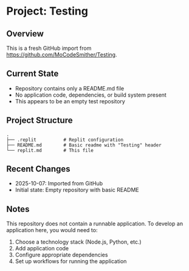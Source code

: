 # Project: Testing

## Overview
This is a fresh GitHub import from https://github.com/MoCodeSmither/Testing.

## Current State
- Repository contains only a README.md file
- No application code, dependencies, or build system present
- This appears to be an empty test repository

## Project Structure
```
.
├── .replit          # Replit configuration
├── README.md        # Basic readme with "Testing" header
└── replit.md        # This file
```

## Recent Changes
- 2025-10-07: Imported from GitHub
- Initial state: Empty repository with basic README

## Notes
This repository does not contain a runnable application. To develop an application here, you would need to:
1. Choose a technology stack (Node.js, Python, etc.)
2. Add application code
3. Configure appropriate dependencies
4. Set up workflows for running the application
